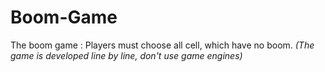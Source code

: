 # Boom-Game
The boom game : Players must choose all cell, which have no boom. 
<i>(The game is developed line by line, don't use game engines)<i>

